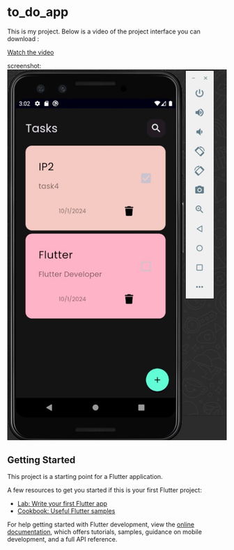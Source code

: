# to_do_app

This is my project. Below is a video of the project interface you can download :


[Watch the video](https://github.com/24shrouk/notes_app/blob/main/VID-20241001-WA0001.mp4.mp4)



 screenshot:
![Image Alt Text](https://github.com/24shrouk/notes_app/blob/main/IMG-20241001-WA0000.jpg)

## Getting Started

This project is a starting point for a Flutter application.

A few resources to get you started if this is your first Flutter project:

- [Lab: Write your first Flutter app](https://docs.flutter.dev/get-started/codelab)
- [Cookbook: Useful Flutter samples](https://docs.flutter.dev/cookbook)

For help getting started with Flutter development, view the
[online documentation](https://docs.flutter.dev/), which offers tutorials,
samples, guidance on mobile development, and a full API reference.
